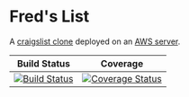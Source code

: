 # Fred's List
A [craigslist clone](http://www.craigslist.org/) deployed on an [AWS server](http://ec2-52-38-243-99.us-west-2.compute.amazonaws.com/).


Build Status | Coverage
--- | ---
[![Build Status](https://travis-ci.org/kjmullen/freds-list-assignment.svg?branch=master)](https://travis-ci.org/kjmullen/freds-list-assignment) | [![Coverage Status](https://coveralls.io/repos/github/kjmullen/freds-list-assignment/badge.svg?branch=master)](https://coveralls.io/github/kjmullen/freds-list-assignment?branch=master)
